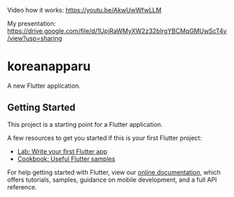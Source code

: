 Video how it works:
https://youtu.be/AkwUwWfwLLM

My presentation:
https://drive.google.com/file/d/1UpjRaWMyXW2z32bIrgYBCMqGMUwScT4v/view?usp=sharing

# koreanapparu

A new Flutter application.

## Getting Started

This project is a starting point for a Flutter application.

A few resources to get you started if this is your first Flutter project:

- [Lab: Write your first Flutter app](https://flutter.dev/docs/get-started/codelab)
- [Cookbook: Useful Flutter samples](https://flutter.dev/docs/cookbook)

For help getting started with Flutter, view our
[online documentation](https://flutter.dev/docs), which offers tutorials,
samples, guidance on mobile development, and a full API reference.
